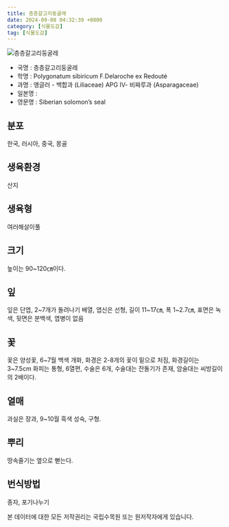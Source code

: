 ```yaml
---
title: 층층갈고리둥굴레
date: 2024-09-08 04:32:39 +0800
category: [식물도감]
tag: [식물도감]
---
```




![층층갈고리둥굴레](/fileUpload/plants/basic/Liliaceae/Polygonatum/8821/8821_1_th2.jpg)
- 국명 : 층층갈고리둥굴레
- 학명 : Polygonatum sibiricum F.Delaroche ex Redouté
- 과명 : 앵글러 - 백합과 (Liliaceae) APG Ⅳ- 비짜루과 (Asparagaceae)
- 일본명 : 
- 영문명 : Siberian solomon’s seal


## 분포
한국, 러시아, 중국, 몽골
## 생육환경
산지
## 생육형
여러해살이풀 
## 크기
높이는 90~120㎝이다.
## 잎
잎은 단엽, 2~7개가 돌려나기 배열, 엽신은 선형, 길이 11~17㎝, 폭 1~2.7㎝, 표면은 녹색, 뒷면은 분백색, 엽병이 없음
## 꽃
꽃은 양성꽃, 6~7월 백색 개화, 화경은 2-8개의 꽃이 밑으로 처짐, 화경길이는 3~7.5cm 화피는 통형, 6열편, 수술은 6개, 수술대는 잔돌기가 존재, 암술대는 씨방길이의 2배이다.
## 열매
과실은 장과, 9~10월 흑색 성숙, 구형.
## 뿌리
땅속줄기는 옆으로 뻗는다.
## 번식방법
종자, 포기나누기






본 데이터에 대한 모든 저작권리는 국립수목원 또는 원저작자에게 있습니다.
